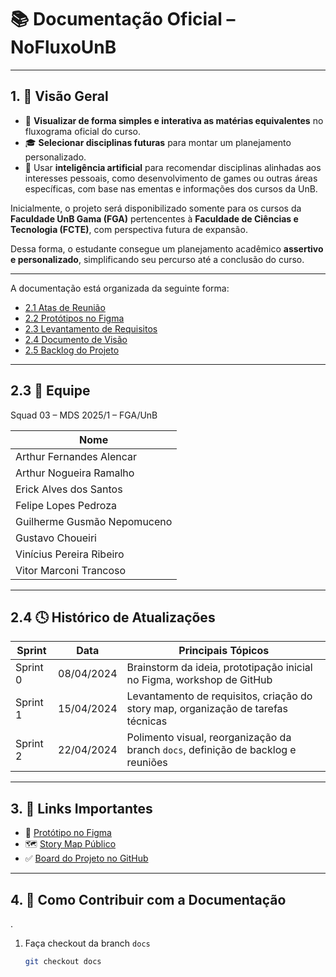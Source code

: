 # 📚 Documentação Oficial – NoFluxoUnB

---

## 1. 📌 Visão Geral


- 🎯 **Visualizar de forma simples e interativa as matérias equivalentes** no fluxograma oficial do curso.
- 🎓 **Selecionar disciplinas futuras** para montar um planejamento personalizado.
- 🤖 Usar **inteligência artificial** para recomendar disciplinas alinhadas aos interesses pessoais, como desenvolvimento de games ou outras áreas específicas, com base nas ementas e informações dos cursos da UnB.

Inicialmente, o projeto será disponibilizado somente para os cursos da **Faculdade UnB Gama (FGA)** pertencentes à **Faculdade de Ciências e Tecnologia (FCTE)**, com perspectiva futura de expansão.

Dessa forma, o estudante consegue um planejamento acadêmico **assertivo e personalizado**, simplificando seu percurso até a conclusão do curso.

---


A documentação está organizada da seguinte forma:

- [2.1 Atas de Reunião](atas/)
- [2.2 Protótipos no Figma](prototipos/)
- [2.3 Levantamento de Requisitos](requisitos/)
- [2.4 Documento de Visão](visao/)
- [2.5 Backlog do Projeto](backlog/)

---

## 2.3 👥 Equipe

Squad 03 – MDS 2025/1 – FGA/UnB

| Nome                          |
|-------------------------------|
| Arthur Fernandes Alencar      | 
| Arthur Nogueira Ramalho       |
| Erick Alves dos Santos        | 
| Felipe Lopes Pedroza          |
| Guilherme Gusmão Nepomuceno   |
| Gustavo Choueiri              | 
| Vinícius Pereira Ribeiro      |
| Vitor Marconi Trancoso        | 

---

## 2.4 🕓 Histórico de Atualizações

| Sprint     | Data       | Principais Tópicos                                                                 |
|------------|------------|-------------------------------------------------------------------------------------|
| Sprint 0   | 08/04/2024 | Brainstorm da ideia, prototipação inicial no Figma, workshop de GitHub              |
| Sprint 1   | 15/04/2024 | Levantamento de requisitos, criação do story map, organização de tarefas técnicas   |
| Sprint 2   | 22/04/2024 | Polimento visual, reorganização da branch `docs`, definição de backlog e reuniões  |

---

## 3. 🧩 Links Importantes

- 🔗 [Protótipo no Figma](https://figma.com/...)  
- 🗺️ [Story Map Público](https://miro.com/...)  
- ✅ [Board do Projeto no GitHub](https://github.com/unb-mds/2025-1-Squad03/projects/1)

---

## 4. 🧠 Como Contribuir com a Documentação
.
1. Faça checkout da branch `docs`
   ```bash
   git checkout docs
